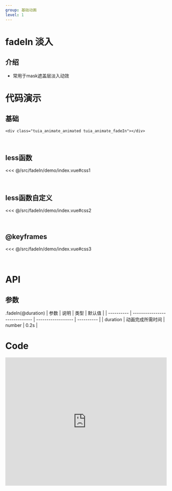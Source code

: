 ```yaml
---
group: 基础动画
level: 1
---
```


# fadeIn 淡入

## 介绍
* 常用于mask遮盖层淡入动效

# 代码演示

## 基础

```
<div class="tuia_animate_animated tuia_animate_fadeIn"></div>
```

<br />

## less函数

<<< @/src/fadeIn/demo/index.vue#css1

<br />

## less函数自定义

<<< @/src/fadeIn/demo/index.vue#css2

<br />

## @keyframes

<<< @/src/fadeIn/demo/index.vue#css3

<br />


# API

## 参数
.fadeIn(@duration)
| 参数       | 说明                          | 类型               | 默认值     |
| ---------- | ----------------------------- | ------------------ | ---------- |
| duration       | 动画完成所需时间                 | number           | 0.2s  |
<br />

# Code

<iframe allowfullscreen="true" allowpaymentrequest="true" allowtransparency="true" frameborder="0" height="400" width="100%" scrolling="no" style="width: 100%; overflow:hidden; display:block;" loading="lazy" src="https://codepen.io/xieshiyi/embed/eYRpwoJ?height=265&theme-id=dark&default-tab=css%2Cresult&user=eltonmesquita&slug-hash=oNjGGbw&pen-title=Prefers-reduce-motion%20media%20query&name=cp_embed_1"></iframe>